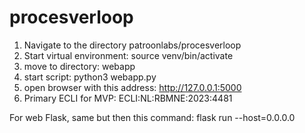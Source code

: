 # procesverloop

1. Navigate to the directory patroonlabs/procesverloop
2. Start virtual environment: source venv/bin/activate
3. move to directory: webapp
4. start script: python3 webapp.py
5. open browser with this address: http://127.0.0.1:5000
6. Primary ECLI for MVP: ECLI:NL:RBMNE:2023:4481

For web Flask, same but then this command: flask run --host=0.0.0.0
